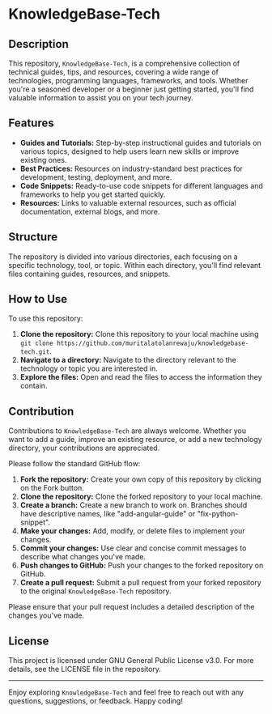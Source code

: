 # KnowledgeBase-Tech
## Description

This repository, `KnowledgeBase-Tech`, is a comprehensive collection of technical guides, tips, and resources, covering a wide range of technologies, programming languages, frameworks, and tools. Whether you're a seasoned developer or a beginner just getting started, you'll find valuable information to assist you on your tech journey.

## Features

* **Guides and Tutorials:** Step-by-step instructional guides and tutorials on various topics, designed to help users learn new skills or improve existing ones.
* **Best Practices:** Resources on industry-standard best practices for development, testing, deployment, and more.
* **Code Snippets:** Ready-to-use code snippets for different languages and frameworks to help you get started quickly.
* **Resources:** Links to valuable external resources, such as official documentation, external blogs, and more.

## Structure

The repository is divided into various directories, each focusing on a specific technology, tool, or topic. Within each directory, you'll find relevant files containing guides, resources, and snippets.

## How to Use

To use this repository:

1. **Clone the repository:** Clone this repository to your local machine using `git clone https://github.com/muritalatolanrewaju/knowledgebase-tech.git`.
2. **Navigate to a directory:** Navigate to the directory relevant to the technology or topic you are interested in.
3. **Explore the files:** Open and read the files to access the information they contain.

## Contribution

Contributions to `KnowledgeBase-Tech` are always welcome. Whether you want to add a guide, improve an existing resource, or add a new technology directory, your contributions are appreciated.

Please follow the standard GitHub flow:

1. **Fork the repository:** Create your own copy of this repository by clicking on the Fork button.
2. **Clone the repository:** Clone the forked repository to your local machine.
3. **Create a branch:** Create a new branch to work on. Branches should have descriptive names, like "add-angular-guide" or "fix-python-snippet".
4. **Make your changes:** Add, modify, or delete files to implement your changes.
5. **Commit your changes:** Use clear and concise commit messages to describe what changes you've made.
6. **Push changes to GitHub:** Push your changes to the forked repository on GitHub.
7. **Create a pull request:** Submit a pull request from your forked repository to the original `KnowledgeBase-Tech` repository. 

Please ensure that your pull request includes a detailed description of the changes you've made. 

## License

This project is licensed under GNU General Public License v3.0. For more details, see the LICENSE file in the repository.

---

Enjoy exploring `KnowledgeBase-Tech` and feel free to reach out with any questions, suggestions, or feedback. Happy coding!
